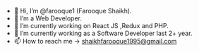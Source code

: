 - 👋 Hi, I’m @farooque1  (Farooque Shaikh).
- 👀 I’m a Web Developer.
- 🌱 I’m currently working on React JS ,Redux and PHP.
- 💞️ I’m currently working as a Software Developer last 2+ year.
- 📫 How to reach me ->  shaikhfarooque1995@gmail.com

<!---
farooque1/farooque1 is a ✨ special ✨ repository because its `README.md` (this file) appears on your GitHub profile.
You can click the Preview link to take a look at your changes.
--->
